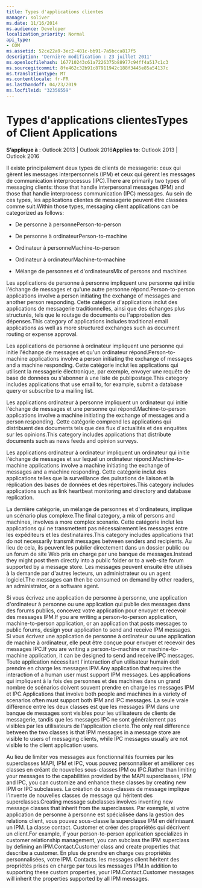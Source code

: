 ```yaml
---
title: Types d'applications clientes
manager: soliver
ms.date: 11/16/2014
ms.audience: Developer
localization_priority: Normal
api_type:
- COM
ms.assetid: 52ce22a9-3ec2-481c-bb91-7a5bcca817f5
description: 'Dernière modification : 23 juillet 2011'
ms.openlocfilehash: 167710243c61a7226375b88977c94ff4a517c1c3
ms.sourcegitcommit: 8fe462c32b91c87911942c188f3445e85a54137c
ms.translationtype: MT
ms.contentlocale: fr-FR
ms.lasthandoff: 04/23/2019
ms.locfileid: "32356559"
---
```

# <a name="types-of-client-applications"></a><span data-ttu-id="64a0a-103">Types d'applications clientes</span><span class="sxs-lookup"><span data-stu-id="64a0a-103">Types of Client Applications</span></span>

  
  
<span data-ttu-id="64a0a-104">**S’applique à** : Outlook 2013 | Outlook 2016</span><span class="sxs-lookup"><span data-stu-id="64a0a-104">**Applies to**: Outlook 2013 | Outlook 2016</span></span> 
  
<span data-ttu-id="64a0a-105">Il existe principalement deux types de clients de messagerie: ceux qui gèrent les messages interpersonnels (IPM) et ceux qui gèrent les messages de communication interprocessus (IPC).</span><span class="sxs-lookup"><span data-stu-id="64a0a-105">There are primarily two types of messaging clients: those that handle interpersonal messages (IPM) and those that handle interprocess communication (IPC) messages.</span></span> <span data-ttu-id="64a0a-106">Au sein de ces types, les applications clientes de messagerie peuvent être classées comme suit:</span><span class="sxs-lookup"><span data-stu-id="64a0a-106">Within those types, messaging client applications can be categorized as follows:</span></span>
  
- <span data-ttu-id="64a0a-107">De personne à personne</span><span class="sxs-lookup"><span data-stu-id="64a0a-107">Person-to-person</span></span>
    
- <span data-ttu-id="64a0a-108">De personne à ordinateur</span><span class="sxs-lookup"><span data-stu-id="64a0a-108">Person-to-machine</span></span>
    
- <span data-ttu-id="64a0a-109">Ordinateur à personne</span><span class="sxs-lookup"><span data-stu-id="64a0a-109">Machine-to-person</span></span>
    
- <span data-ttu-id="64a0a-110">Ordinateur à ordinateur</span><span class="sxs-lookup"><span data-stu-id="64a0a-110">Machine-to-machine</span></span>
    
- <span data-ttu-id="64a0a-111">Mélange de personnes et d'ordinateurs</span><span class="sxs-lookup"><span data-stu-id="64a0a-111">Mix of persons and machines</span></span>
    
<span data-ttu-id="64a0a-112">Les applications de personne à personne impliquent une personne qui initie l'échange de messages et qu'une autre personne répond.</span><span class="sxs-lookup"><span data-stu-id="64a0a-112">Person-to-person applications involve a person initiating the exchange of messages and another person responding.</span></span> <span data-ttu-id="64a0a-113">Cette catégorie d'applications inclut des applications de messagerie traditionnelles, ainsi que des échanges plus structurés, tels que le routage de documents ou l'approbation des dépenses.</span><span class="sxs-lookup"><span data-stu-id="64a0a-113">This category of applications includes traditional email applications as well as more structured exchanges such as document routing or expense approval.</span></span>
  
<span data-ttu-id="64a0a-114">Les applications de personne à ordinateur impliquent une personne qui initie l'échange de messages et qu'un ordinateur répond.</span><span class="sxs-lookup"><span data-stu-id="64a0a-114">Person-to-machine applications involve a person initiating the exchange of messages and a machine responding.</span></span> <span data-ttu-id="64a0a-115">Cette catégorie inclut les applications qui utilisent la messagerie électronique, par exemple, envoyer une requête de base de données ou s'abonner à une liste de publipostage.</span><span class="sxs-lookup"><span data-stu-id="64a0a-115">This category includes applications that use email to, for example, submit a database query or subscribe to a mailing list.</span></span>
  
<span data-ttu-id="64a0a-116">Les applications ordinateur à personne impliquent un ordinateur qui initie l'échange de messages et une personne qui répond.</span><span class="sxs-lookup"><span data-stu-id="64a0a-116">Machine-to-person applications involve a machine initiating the exchange of messages and a person responding.</span></span> <span data-ttu-id="64a0a-117">Cette catégorie comprend les applications qui distribuent des documents tels que des flux d'actualités et des enquêtes sur les opinions.</span><span class="sxs-lookup"><span data-stu-id="64a0a-117">This category includes applications that distribute documents such as news feeds and opinion surveys.</span></span>
  
<span data-ttu-id="64a0a-118">Les applications ordinateur à ordinateur impliquent un ordinateur qui initie l'échange de messages et sur lequel un ordinateur répond.</span><span class="sxs-lookup"><span data-stu-id="64a0a-118">Machine-to-machine applications involve a machine initiating the exchange of messages and a machine responding.</span></span> <span data-ttu-id="64a0a-119">Cette catégorie inclut des applications telles que la surveillance des pulsations de liaison et la réplication des bases de données et des répertoires.</span><span class="sxs-lookup"><span data-stu-id="64a0a-119">This category includes applications such as link heartbeat monitoring and directory and database replication.</span></span>
  
<span data-ttu-id="64a0a-120">La dernière catégorie, un mélange de personnes et d'ordinateurs, implique un scénario plus complexe.</span><span class="sxs-lookup"><span data-stu-id="64a0a-120">The final category, a mix of persons and machines, involves a more complex scenario.</span></span> <span data-ttu-id="64a0a-121">Cette catégorie inclut les applications qui ne transmettent pas nécessairement les messages entre les expéditeurs et les destinataires.</span><span class="sxs-lookup"><span data-stu-id="64a0a-121">This category includes applications that do not necessarily transmit messages between senders and recipients.</span></span> <span data-ttu-id="64a0a-122">Au lieu de cela, ils peuvent les publier directement dans un dossier public ou un forum de site Web pris en charge par une banque de messages.</span><span class="sxs-lookup"><span data-stu-id="64a0a-122">Instead they might post them directly into a public folder or to a web-site forum supported by a message store.</span></span> <span data-ttu-id="64a0a-123">Les messages peuvent ensuite être utilisés à la demande par d'autres lecteurs, un administrateur ou un agent logiciel.</span><span class="sxs-lookup"><span data-stu-id="64a0a-123">The messages can then be consumed on demand by other readers, an administrator, or a software agent.</span></span>
  
<span data-ttu-id="64a0a-124">Si vous écrivez une application de personne à personne, une application d'ordinateur à personne ou une application qui publie des messages dans des forums publics, concevez votre application pour envoyer et recevoir des messages IPM.</span><span class="sxs-lookup"><span data-stu-id="64a0a-124">If you are writing a person-to-person application, machine-to-person application, or an application that posts messages to public forums, design your application to send and receive IPM messages.</span></span> <span data-ttu-id="64a0a-125">Si vous écrivez une application de personne à ordinateur ou une application de machine à ordinateur, elle peut être conçue pour envoyer et recevoir des messages IPC.</span><span class="sxs-lookup"><span data-stu-id="64a0a-125">If you are writing a person-to-machine or machine-to-machine application, it can be designed to send and receive IPC messages.</span></span> <span data-ttu-id="64a0a-126">Toute application nécessitant l'interaction d'un utilisateur humain doit prendre en charge les messages IPM.</span><span class="sxs-lookup"><span data-stu-id="64a0a-126">Any application that requires the interaction of a human user must support IPM messages.</span></span> <span data-ttu-id="64a0a-127">Les applications qui impliquent à la fois des personnes et des machines dans un grand nombre de scénarios doivent souvent prendre en charge les messages IPM et IPC.</span><span class="sxs-lookup"><span data-stu-id="64a0a-127">Applications that involve both people and machines in a variety of scenarios often must support both IPM and IPC messages.</span></span> <span data-ttu-id="64a0a-128">La seule vraie différence entre les deux classes est que les messages IPM dans une banque de messages sont visibles pour les utilisateurs de clients de messagerie, tandis que les messages IPC ne sont généralement pas visibles par les utilisateurs de l'application cliente.</span><span class="sxs-lookup"><span data-stu-id="64a0a-128">The only real difference between the two classes is that IPM messages in a message store are visible to users of messaging clients, while IPC messages usually are not visible to the client application users.</span></span> 
  
<span data-ttu-id="64a0a-129">Au lieu de limiter vos messages aux fonctionnalités fournies par les superclasses MAPI, IPM et IPC, vous pouvez personnaliser et améliorer ces classes en créant de nouvelles sous-classes IPM ou IPC.</span><span class="sxs-lookup"><span data-stu-id="64a0a-129">Rather than limiting your messages to the capabilities provided by the MAPI superclasses, IPM and IPC, you can customize and enhance these classes by creating new IPM or IPC subclasses.</span></span> <span data-ttu-id="64a0a-130">La création de sous-classes de message implique l'invente de nouvelles classes de message qui héritent des superclasses.</span><span class="sxs-lookup"><span data-stu-id="64a0a-130">Creating message subclasses involves inventing new message classes that inherit from the superclasses.</span></span> <span data-ttu-id="64a0a-131">Par exemple, si votre application de personne à personne est spécialisée dans la gestion des relations client, vous pouvez sous-classe la superclasse IPM en définissant un IPM. La classe contact. Customer et créer des propriétés qui décrivent un client.</span><span class="sxs-lookup"><span data-stu-id="64a0a-131">For example, if your person-to-person application specializes in customer relationship management, you can subclass the IPM superclass by defining an IPM.Contact.Customer class and create properties that describe a customer.</span></span> <span data-ttu-id="64a0a-132">En plus de prendre en charge ces propriétés personnalisées, votre IPM. Contacts. les messages client héritent des propriétés prises en charge par tous les messages IPM.</span><span class="sxs-lookup"><span data-stu-id="64a0a-132">In addition to supporting these custom properties, your IPM.Contact.Customer messages will inherit the properties supported by all IPM messages.</span></span>
  

